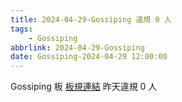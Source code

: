 ```yaml
---
title: 2024-04-29-Gossiping 違規 0 人
tags:
    - Gossiping
abbrlink: 2024-04-29-Gossiping
date: Gossiping-2024-04-29 12:00:00
---
```

Gossiping 板 [板規連結](https://www.ptt.cc/bbs/Gossiping/M.1637425085.A.07D.html)
昨天違規 0 人
